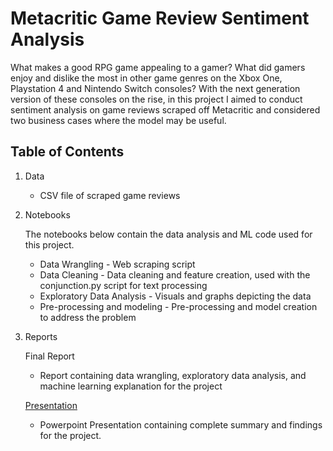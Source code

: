 # Metacritic Game Review Sentiment Analysis
What makes a good RPG game appealing to a gamer? What did gamers enjoy and dislike the most in other game genres on the Xbox One, Playstation 4 and Nintendo Switch consoles? With the next generation version of these consoles on the rise, in this project I aimed to conduct sentiment analysis on game reviews scraped off Metacritic and considered two business cases where the model may be useful.

## Table of Contents
1. Data
    * CSV file of scraped game reviews
    

2. Notebooks
 
   The notebooks below contain the data analysis and ML code used for this project.
 
   * Data Wrangling - Web scraping script
   * Data Cleaning - Data cleaning and feature creation, used with the conjunction.py script for text processing
   * Exploratory Data Analysis - Visuals and graphs depicting the data
   * Pre-processing and modeling - Pre-processing and model creation to address the problem
   

3. Reports
 
   Final Report
 
   * Report containing data wrangling, exploratory data analysis, and machine learning explanation for the project
 
   [Presentation](https://github.com/filiaguilar/Metacritic_Sentiment_Analysis/blob/main/reports/Metacritic%20Game%20Review%20Sentiment%20Analysis.pdf)
 
   * Powerpoint Presentation containing complete summary and findings for the project.
